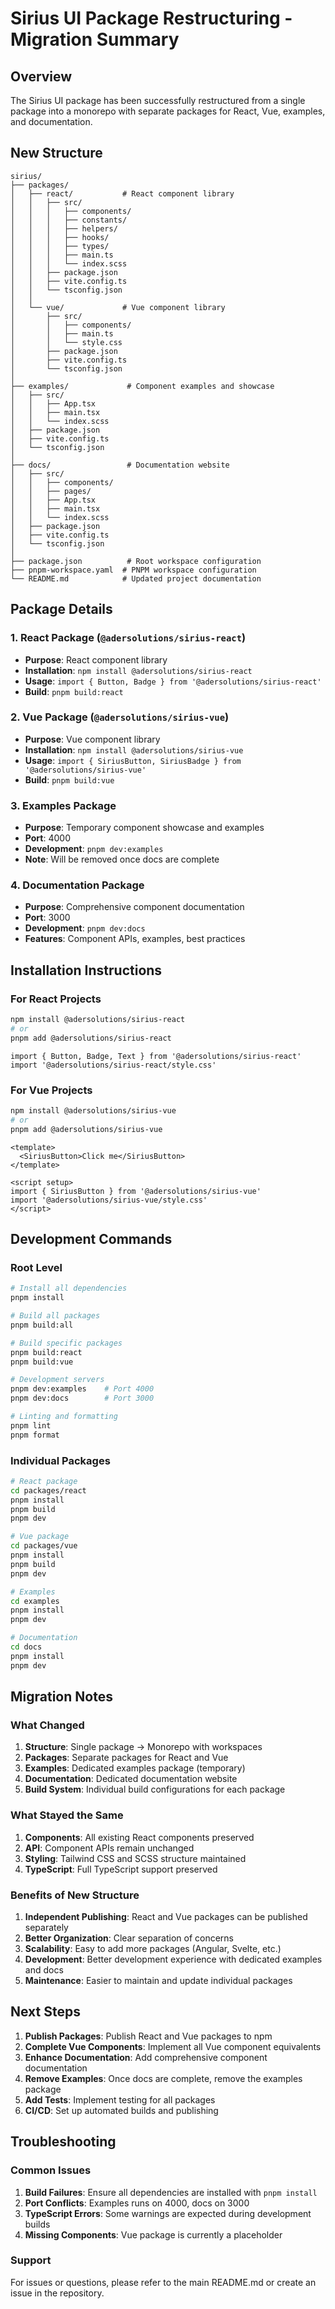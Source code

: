 # Sirius UI Package Restructuring - Migration Summary

## Overview

The Sirius UI package has been successfully restructured from a single package into a monorepo with separate packages for React, Vue, examples, and documentation.

## New Structure

```
sirius/
├── packages/
│   ├── react/           # React component library
│   │   ├── src/
│   │   │   ├── components/
│   │   │   ├── constants/
│   │   │   ├── helpers/
│   │   │   ├── hooks/
│   │   │   ├── types/
│   │   │   ├── main.ts
│   │   │   └── index.scss
│   │   ├── package.json
│   │   ├── vite.config.ts
│   │   └── tsconfig.json
│   │
│   └── vue/             # Vue component library
│       ├── src/
│       │   ├── components/
│       │   ├── main.ts
│       │   └── style.css
│       ├── package.json
│       ├── vite.config.ts
│       └── tsconfig.json
│
├── examples/             # Component examples and showcase
│   ├── src/
│   │   ├── App.tsx
│   │   ├── main.tsx
│   │   └── index.scss
│   ├── package.json
│   ├── vite.config.ts
│   └── tsconfig.json
│
├── docs/                 # Documentation website
│   ├── src/
│   │   ├── components/
│   │   ├── pages/
│   │   ├── App.tsx
│   │   ├── main.tsx
│   │   └── index.scss
│   ├── package.json
│   ├── vite.config.ts
│   └── tsconfig.json
│
├── package.json          # Root workspace configuration
├── pnpm-workspace.yaml  # PNPM workspace configuration
└── README.md            # Updated project documentation
```

## Package Details

### 1. React Package (`@adersolutions/sirius-react`)
- **Purpose**: React component library
- **Installation**: `npm install @adersolutions/sirius-react`
- **Usage**: `import { Button, Badge } from '@adersolutions/sirius-react'`
- **Build**: `pnpm build:react`

### 2. Vue Package (`@adersolutions/sirius-vue`)
- **Purpose**: Vue component library
- **Installation**: `npm install @adersolutions/sirius-vue`
- **Usage**: `import { SiriusButton, SiriusBadge } from '@adersolutions/sirius-vue'`
- **Build**: `pnpm build:vue`

### 3. Examples Package
- **Purpose**: Temporary component showcase and examples
- **Port**: 4000
- **Development**: `pnpm dev:examples`
- **Note**: Will be removed once docs are complete

### 4. Documentation Package
- **Purpose**: Comprehensive component documentation
- **Port**: 3000
- **Development**: `pnpm dev:docs`
- **Features**: Component APIs, examples, best practices

## Installation Instructions

### For React Projects
```bash
npm install @adersolutions/sirius-react
# or
pnpm add @adersolutions/sirius-react
```

```tsx
import { Button, Badge, Text } from '@adersolutions/sirius-react'
import '@adersolutions/sirius-react/style.css'
```

### For Vue Projects
```bash
npm install @adersolutions/sirius-vue
# or
pnpm add @adersolutions/sirius-vue
```

```vue
<template>
  <SiriusButton>Click me</SiriusButton>
</template>

<script setup>
import { SiriusButton } from '@adersolutions/sirius-vue'
import '@adersolutions/sirius-vue/style.css'
</script>
```

## Development Commands

### Root Level
```bash
# Install all dependencies
pnpm install

# Build all packages
pnpm build:all

# Build specific packages
pnpm build:react
pnpm build:vue

# Development servers
pnpm dev:examples    # Port 4000
pnpm dev:docs        # Port 3000

# Linting and formatting
pnpm lint
pnpm format
```

### Individual Packages
```bash
# React package
cd packages/react
pnpm install
pnpm build
pnpm dev

# Vue package
cd packages/vue
pnpm install
pnpm build
pnpm dev

# Examples
cd examples
pnpm install
pnpm dev

# Documentation
cd docs
pnpm install
pnpm dev
```

## Migration Notes

### What Changed
1. **Structure**: Single package → Monorepo with workspaces
2. **Packages**: Separate packages for React and Vue
3. **Examples**: Dedicated examples package (temporary)
4. **Documentation**: Dedicated documentation website
5. **Build System**: Individual build configurations for each package

### What Stayed the Same
1. **Components**: All existing React components preserved
2. **API**: Component APIs remain unchanged
3. **Styling**: Tailwind CSS and SCSS structure maintained
4. **TypeScript**: Full TypeScript support preserved

### Benefits of New Structure
1. **Independent Publishing**: React and Vue packages can be published separately
2. **Better Organization**: Clear separation of concerns
3. **Scalability**: Easy to add more packages (Angular, Svelte, etc.)
4. **Development**: Better development experience with dedicated examples and docs
5. **Maintenance**: Easier to maintain and update individual packages

## Next Steps

1. **Publish Packages**: Publish React and Vue packages to npm
2. **Complete Vue Components**: Implement all Vue component equivalents
3. **Enhance Documentation**: Add comprehensive component documentation
4. **Remove Examples**: Once docs are complete, remove the examples package
5. **Add Tests**: Implement testing for all packages
6. **CI/CD**: Set up automated builds and publishing

## Troubleshooting

### Common Issues
1. **Build Failures**: Ensure all dependencies are installed with `pnpm install`
2. **Port Conflicts**: Examples runs on 4000, docs on 3000
3. **TypeScript Errors**: Some warnings are expected during development builds
4. **Missing Components**: Vue package is currently a placeholder

### Support
For issues or questions, please refer to the main README.md or create an issue in the repository.
